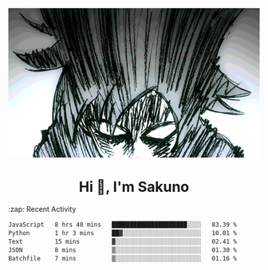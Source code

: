 <body>
<h1 align="center"></h1>
<br>
<div align="center">
<img width="auto" height="300" src="Img/mobFreakoutLonger.gif"/>
</div>
</div>
<h1 align="center">Hi 👋, I'm Sakuno</h1>
:zap: Recent Activity

<!--START_SECTION:waka-->

```txt
JavaScript   8 hrs 48 mins   █████████████████████░░░░   83.39 %
Python       1 hr 3 mins     ██▓░░░░░░░░░░░░░░░░░░░░░░   10.01 %
Text         15 mins         ▓░░░░░░░░░░░░░░░░░░░░░░░░   02.41 %
JSON         8 mins          ▒░░░░░░░░░░░░░░░░░░░░░░░░   01.30 %
Batchfile    7 mins          ▒░░░░░░░░░░░░░░░░░░░░░░░░   01.16 %
```

<!--END_SECTION:waka-->
